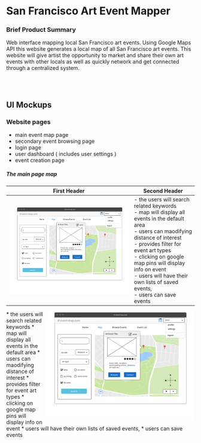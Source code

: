 # San Francisco Art Event Mapper

### Brief Product Summary
Web interface mapping local San Francisco art events. Using Google Maps API this website generates a local map of all San Francisco art events. This website will give artist the opportunity to market and share their own art events with other locals as well as quickly network and get connected through a centralized system.

<br><br>

## UI Mockups
### Website pages

* main event map page
* secondary event browsing page 
* login page
* user dashboard ( includes user settings )
* event creation page


##### The main page map





First Header | Second Header
------------ | -------------
![mockup](https://github.com/GandalfGrey123/sf-art-mapper/blob/master/read-me-docs/ui-mockup.png) | <div> - the users will search related keywords<br>- map will display all events in the default area<br>- users can maodifying distance of interest<br>- provides filter for event art types <br>- clicking on google map pins will display info on event<br>- users will have their own lists of saved events,<br>- users can save events</div>

<img src="https://github.com/GandalfGrey123/sf-art-mapper/blob/master/read-me-docs/ui-mockup.png" align=right width=80%>
* the users will search related keywords
* map will display all events in the default area
* users can maodifying distance of interest
* provides filter for event art types 
* clicking on google map pins will display info on event
* users will have their own lists of saved events, 
* users can save events
